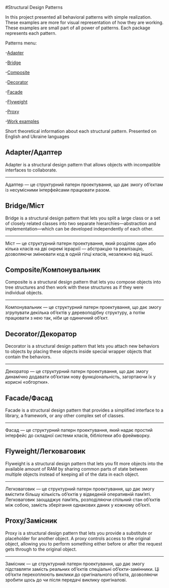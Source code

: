 #Structural Design Patterns

In this project presented all behavioral patterns with simple realization.
These examples are more for visual representation of how they are working.
These examples are small part of all power of patterns.
Each package represents each pattern.

Patterns menu:

-[Adapter](src/main/java/adapter)

-[Bridge](src/main/java/bridge)

-[Composite](src/main/java/composite)

-[Decorator](src/main/java/decorator)

-[Facade](src/main/java/fasade)

-[Flyweight](src/main/java/flyweight)

-[Proxy](src/main/java/proxy)

-[Work examples](docs/images)

Short theoretical information about each structural pattern.
Presented on English and Ukraine languages

Adapter/Адаптер
-

Adapter is a structural design pattern that allows objects with incompatible interfaces to collaborate.

___

Адаптер — це структурний патерн проектування, 
що дає змогу об’єктам із несумісними інтерфейсами працювати разом.

Bridge/Міст
-

Bridge is a structural design pattern that lets you split a large
class or a set of closely related classes into two separate 
hierarchies—abstraction and implementation—which can be developed independently of each other.

___

Міст — це структурний патерн проектування, 
який розділяє один або кілька класів на дві окремі ієрархії — абстракцію та реалізацію, 
дозволяючи змінювати код в одній гілці класів, незалежно від іншої.

Composite/Компонувальник
-

Composite is a structural design pattern that 
lets you compose objects into tree structures 
and then work with these structures as if they were individual objects.

___

Компонувальник — це структурний патерн проектування,
що дає змогу згрупувати декілька об’єктів у деревоподібну структуру, 
а потім працювати з нею так, ніби це одиничний об’єкт.

Decorator/Декоратор
-

Decorator is a structural design pattern 
that lets you attach new behaviors to 
objects by placing these objects inside special wrapper objects that contain the behaviors.

___

Декоратор — це структурний патерн проектування, 
що дає змогу динамічно додавати об’єктам нову функціональність, 
загортаючи їх у корисні «обгортки».

Facade/Фасад
-

Facade is a structural design pattern 
that provides a simplified interface to a library, 
a framework, or any other complex set of classes.

___

Фасад — це структурний патерн проектування,
який надає простий інтерфейс до складної системи класів, бібліотеки або фреймворку.

Flyweight/Легковаговик
-

Flyweight is a structural design pattern that lets you 
fit more objects into the available amount of RAM by sharing 
common parts of state between multiple objects instead of keeping all of the data in each object.

___

Легковаговик — це структурний патерн проектування, 
що дає змогу вмістити більшу кількість об’єктів у відведеній оперативній пам’яті.
Легковаговик заощаджує пам’ять, розподіляючи спільний стан об’єктів між собою, 
замість зберігання однакових даних у кожному об’єкті.

Proxy/Замісник
-

Proxy is a structural design pattern that lets you provide a substitute or placeholder for
another object. A proxy controls access to the original object, allowing you to perform 
something either before or after the request gets through to the original object.

___

Замісник — це структурний патерн проектування, 
що дає змогу підставляти замість реальних об’єктів спеціальні об’єкти-замінники. 
Ці об’єкти перехоплюють виклики до оригінального об’єкта,
дозволяючи зробити щось до чи після передачі виклику оригіналові.


